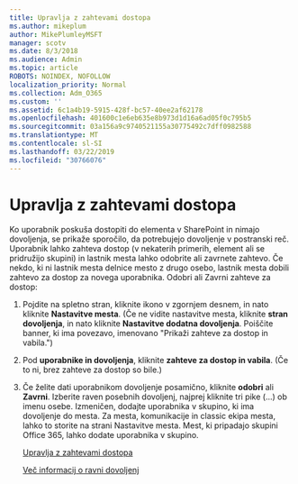 ```yaml
---
title: Upravlja z zahtevami dostopa
ms.author: mikeplum
author: MikePlumleyMSFT
manager: scotv
ms.date: 8/3/2018
ms.audience: Admin
ms.topic: article
ROBOTS: NOINDEX, NOFOLLOW
localization_priority: Normal
ms.collection: Adm_O365
ms.custom: ''
ms.assetid: 6c1a4b19-5915-428f-bc57-40ee2af62178
ms.openlocfilehash: 401600c1e6eb635e8b973d1d16a6ad05f0c795b5
ms.sourcegitcommit: 03a156a9c9740521155a30775492c7dff0982588
ms.translationtype: MT
ms.contentlocale: sl-SI
ms.lasthandoff: 03/22/2019
ms.locfileid: "30766076"
---
```

# <a name="manage-access-requests"></a>Upravlja z zahtevami dostopa

Ko uporabnik poskuša dostopiti do elementa v SharePoint in nimajo dovoljenja, se prikaže sporočilo, da potrebujejo dovoljenje v postranski reč. Uporabnik lahko zahteva dostop (v nekaterih primerih, element ali se pridružijo skupini) in lastnik mesta lahko odobrite ali zavrnete zahtevo. Če nekdo, ki ni lastnik mesta delnice mesto z drugo osebo, lastnik mesta dobili zahtevo za dostop za novega uporabnika. Odobri ali Zavrni zahteve za dostop:
  
1. Pojdite na spletno stran, kliknite ikono v zgornjem desnem, in nato kliknite **Nastavitve mesta**. (Če ne vidite nastavitve mesta, kliknite **stran dovoljenja**, in nato kliknite **Nastavitve dodatna dovoljenja**. Poiščite banner, ki ima povezavo, imenovano "Prikaži zahteve za dostop in vabila.")
    
2. Pod **uporabnike in dovoljenja**, kliknite **zahteve za dostop in vabila**. (Če to ni, brez zahteve za dostop so bile.)
    
3. Če želite dati uporabnikom dovoljenje posamično, kliknite **odobri** ali **Zavrni**. Izberite raven posebnih dovoljenj, najprej kliknite tri pike (...) ob imenu osebe. Izmeničen, dodajte uporabnika v skupino, ki ima dovoljenje do mesta. Za mesta, komunikacije in classic ekipa mesta, lahko to storite na strani Nastavitve mesta. Mest, ki pripadajo skupini Office 365, lahko dodate uporabnika v skupino.
    
    [Upravlja z zahtevami dostopa](https://go.microsoft.com/fwlink/?linkid=2008747)
    
    [Več informacij o ravni dovoljenj](https://go.microsoft.com/fwlink/?linkid=867071)
    

